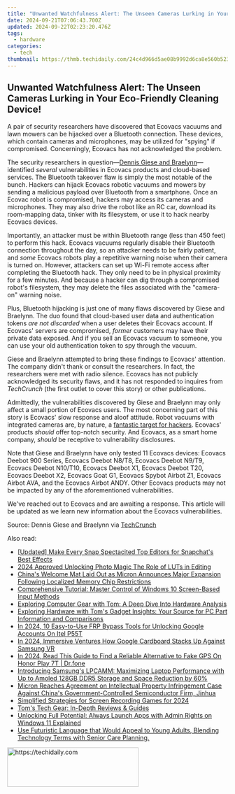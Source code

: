 ```yaml
---
title: "Unwanted Watchfulness Alert: The Unseen Cameras Lurking in Your Eco-Friendly Cleaning Device!"
date: 2024-09-21T07:06:43.700Z
updated: 2024-09-22T02:23:20.476Z
tags:
  - hardware
categories:
  - tech
thumbnail: https://thmb.techidaily.com/24c4d966d5ae08b9992d6ca8e560b523aa54e9e6e811859d2e2792db0d3e9e3a.jpg
---
```


## Unwanted Watchfulness Alert: The Unseen Cameras Lurking in Your Eco-Friendly Cleaning Device!

A pair of security researchers have discovered that Ecovacs vacuums and lawn mowers can be hijacked over a Bluetooth connection. These devices, which contain cameras and microphones, may be utilized for "spying" if compromised. Concerningly, Ecovacs has not acknowledged the problem.

 The security researchers in question—[Dennis Giese and Braelynn](https://x.com/dgi%5FDE/status/1822385479519776868)—identified _several_ vulnerabilities in Ecovacs products and cloud-based services. The Bluetooth takeover flaw is simply the most notable of the bunch. Hackers can hijack Ecovacs robotic vacuums and mowers by sending a malicious payload over Bluetooth from a smartphone. Once an Ecovac robot is compromised, hackers may access its cameras and microphones. They may also drive the robot like an RC car, download its room-mapping data, tinker with its filesystem, or use it to hack nearby Ecovacs devices.

 Importantly, an attacker must be within Bluetooth range (less than 450 feet) to perform this hack. Ecovacs vacuums regularly disable their Bluetooth connection throughout the day, so an attacker needs to be fairly patient, and _some_ Ecovacs robots play a repetitive warning noise when their camera is turned on. However, attackers can set up Wi-Fi remote access after completing the Bluetooth hack. They only need to be in physical proximity for a few minutes. And because a hacker can dig through a compromised robot's filesystem, they may delete the files associated with the "camera-on" warning noise.

 Plus, Bluetooth hijacking is just one of many flaws discovered by Giese and Braelynn. The duo found that cloud-based user data and authentication tokens _are not discarded_ when a user deletes their Ecovacs account. If Ecovacs' servers are compromised, _former_ customers may have their private data exposed. And if you sell an Ecovacs vacuum to someone, you can use your old authentication token to spy through the vacuum.

 Giese and Braelynn attempted to bring these findings to Ecovacs' attention. The company didn't thank or consult the researchers. In fact, the researchers were met with radio silence. Ecovacs has not publicly acknowledged its security flaws, and it has not responded to inquires from _TechCrunch_ (the first outlet to cover this story) or other publications.

 Admittedly, the vulnerabilities discovered by Giese and Braelynn may only affect a small portion of Ecovacs users. The most concerning part of this story is Ecovacs' slow response and aloof attitude. Robot vacuums with integrated cameras are, by nature, a [fantastic target for hackers](https://review-topics.techidaily.com/in-2024-how-to-stop-life360-from-tracking-you-on-apple-iphone-xs-max-drfone-by-drfone-virtual-ios/). Ecovacs' products _should_ offer top-notch security. And Ecovacs, as a smart home company, _should_ be receptive to vulnerability disclosures.

 Note that Giese and Braelynn have only tested 11 Ecovacs devices: Ecovacs Deebot 900 Series, Ecovacs Deebot N8/T8, Ecovacs Deebot N9/T9, Ecovacs Deebot N10/T10, Ecovacs Deebot X1, Ecovacs Deebot T20, Ecovacs Deebot X2, Ecovacs Goat G1, Ecovacs Spybot Airbot Z1, Ecovacs Airbot AVA, and the Ecovacs Airbot ANDY. Other Ecovacs products may not be impacted by any of the aforementioned vulnerabilities.

 We've reached out to Ecovacs and are awaiting a response. This article will be updated as we learn new information about the Ecovacs vulnerabilities.

 Source: Dennis Giese and Braelynn via [TechCrunch](https://techcrunch.com/2024/08/09/ecovacs-home-robots-can-be-hacked-to-spy-on-their-owners-researchers-say/)

<ins class="adsbygoogle"
     style="display:block"
     data-ad-format="autorelaxed"
     data-ad-client="ca-pub-7571918770474297"
     data-ad-slot="1223367746"></ins>

<ins class="adsbygoogle"
     style="display:block"
     data-ad-client="ca-pub-7571918770474297"
     data-ad-slot="8358498916"
     data-ad-format="auto"
     data-full-width-responsive="true"></ins>

<span class="atpl-alsoreadstyle">Also read:</span>
<div><ul>
<li><a href="https://snapchat-videos.techidaily.com/updated-make-every-snap-spectacited-top-editors-for-snapchats-best-effects/"><u>[Updated] Make Every Snap Spectacited Top Editors for Snapchat's Best Effects</u></a></li>
<li><a href="https://some-approaches.techidaily.com/2024-approved-unlocking-photo-magic-the-role-of-luts-in-editing/"><u>2024 Approved Unlocking Photo Magic The Role of LUTs in Editing</u></a></li>
<li><a href="https://hardware-tips.techidaily.com/chinas-welcome-mat-laid-out-as-micron-announces-major-expansion-following-localized-memory-chip-restrictions/"><u>China's Welcome Mat Laid Out as Micron Announces Major Expansion Following Localized Memory Chip Restrictions</u></a></li>
<li><a href="https://tech-recovery.techidaily.com/comprehensive-tutorial-master-control-of-windows-10-screen-based-input-methods/"><u>Comprehensive Tutorial: Master Control of Windows 10 Screen-Based Input Methods</u></a></li>
<li><a href="https://hardware-tips.techidaily.com/exploring-computer-gear-with-tom-a-deep-dive-into-hardware-analysis/"><u>Exploring Computer Gear with Tom: A Deep Dive Into Hardware Analysis</u></a></li>
<li><a href="https://hardware-tips.techidaily.com/exploring-hardware-with-toms-gadget-insights-your-source-for-pc-part-information-and-comparisons/"><u>Exploring Hardware with Tom's Gadget Insights: Your Source for PC Part Information and Comparisons</u></a></li>
<li><a href="https://unlock-android.techidaily.com/in-2024-10-easy-to-use-frp-bypass-tools-for-unlocking-google-accounts-on-itel-p55t-by-drfone-android/"><u>In 2024, 10 Easy-to-Use FRP Bypass Tools for Unlocking Google Accounts On Itel P55T</u></a></li>
<li><a href="https://some-techniques.techidaily.com/in-2024-immersive-ventures-how-google-cardboard-stacks-up-against-samsung-vr/"><u>In 2024, Immersive Ventures How Google Cardboard Stacks Up Against Samsung VR</u></a></li>
<li><a href="https://phone-solutions.techidaily.com/in-2024-read-this-guide-to-find-a-reliable-alternative-to-fake-gps-on-honor-play-7t-drfone-by-drfone-virtual-android/"><u>In 2024, Read This Guide to Find a Reliable Alternative to Fake GPS On Honor Play 7T | Dr.fone</u></a></li>
<li><a href="https://hardware-tips.techidaily.com/introducing-samsungs-lpcamm-maximizing-laptop-performance-with-up-to-amoled-128gb-ddr5-storage-and-space-reduction-by-60/"><u>Introducing Samsung's LPCAMM: Maximizing Laptop Performance with Up to Amoled 128GB DDR5 Storage and Space Reduction by 60%</u></a></li>
<li><a href="https://hardware-tips.techidaily.com/micron-reaches-agreement-on-intellectual-property-infringement-case-against-chinas-government-controlled-semiconductor-firm-jinhua/"><u>Micron Reaches Agreement on Intellectual Property Infringement Case Against China's Government-Controlled Semiconductor Firm, Jinhua</u></a></li>
<li><a href="https://screen-activity-recording.techidaily.com/simplified-strategies-for-screen-recording-games-for-2024/"><u>Simplified Strategies for Screen Recording Games for 2024</u></a></li>
<li><a href="https://hardware-tips.techidaily.com/toms-tech-gear-in-depth-reviews-and-guides/"><u>Tom's Tech Gear: In-Depth Reviews & Guides</u></a></li>
<li><a href="https://win-forum.techidaily.com/unlocking-full-potential-always-launch-apps-with-admin-rights-on-windows-11-explained/"><u>Unlocking Full Potential: Always Launch Apps with Admin Rights on Windows 11 Explained</u></a></li>
<li><a href="https://hardware-tips.techidaily.com/1723964502044-use-futuristic-language-that-would-appeal-to-young-adults-blending-technology-terms-with-senior-care-planning/"><u>Use Futuristic Language that Would Appeal to Young Adults, Blending Technology Terms with Senior Care Planning.</u></a></li>
</ul></div>

<!-- affiliate ads begin -->
<a href="https://laganoo.pxf.io/c/5597632/1521325/16446" target="_top" id="1521325">
  <img src="//a.impactradius-go.com/display-ad/16446-1521325" border="0" alt="https://techidaily.com" width="300" height="90"/>
</a>
<img height="0" width="0" src="https://laganoo.pxf.io/i/5597632/1521325/16446" style="position:absolute;visibility:hidden;" border="0" />
<!-- affiliate ads end -->


